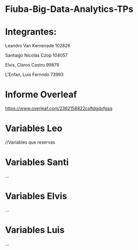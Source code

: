 # Fiuba-Big-Data-Analytics-TPs

# Integrantes: 

Leandro Van Kemenade 102826

Santiago Nicolás Czop 104057

Elvis, Claros Castro  99879 

L'Enfan, Luis Fernndo  73993

# Informe Overleaf

https://www.overleaf.com/2362158822csftdgdxfgsq

# Variables Leo

//Variables que reservas

# Variables Santi

...

# Variables Elvis

...

# Variables Luis

...

